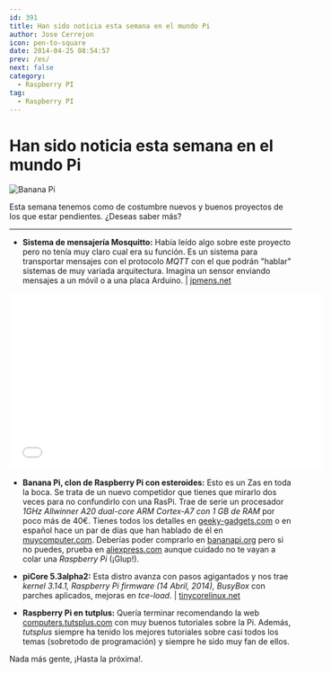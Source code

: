 ```yaml
---
id: 391
title: Han sido noticia esta semana en el mundo Pi
author: Jose Cerrejon
icon: pen-to-square
date: 2014-04-25 08:54:57
prev: /es/
next: false
category:
  - Raspberry PI
tag:
  - Raspberry PI
---
```


# Han sido noticia esta semana en el mundo Pi

![Banana Pi](/images/2014/04/bananapi.jpg)

Esta semana tenemos como de costumbre nuevos y buenos proyectos de los que estar pendientes. ¿Deseas saber más?

- - -
* **Sistema de mensajería Mosquitto:** Había leído algo sobre este proyecto pero no tenía muy claro cual era su función. Es un sistema para transportar mensajes con el protocolo *MQTT* con el que podrán "hablar" sistemas de muy variada arquitectura. Imagina un sensor enviando mensajes a un móvil o a una placa Arduino. | [jpmens.net](http://jpmens.net/2013/09/01/installing-mosquitto-on-a-raspberry-pi/)

<iframe width="560" height="315" src="//www.youtube.com/embed/D5pOiAMnUnw" frameborder="0" allowfullscreen></iframe>

* **Banana Pi, clon de Raspberry Pi con esteroides:** Esto es un Zas en toda la boca. Se trata de un nuevo competidor que tienes que mirarlo dos veces para no confundirlo con una RasPi. Trae de serie un procesador *1GHz Allwinner A20 dual-core ARM Cortex-A7 con 1 GB de RAM* por poco más de 40€. Tienes todos los detalles en [geeky-gadgets.com](http://www.geeky-gadgets.com/banana-pi-raspberry-pi-clone-offers-more-memory-and-faster-processor-for-57-21-04-2014/) o en español hace un par de días que han hablado de él en [muycomputer.com](http://www.muycomputer.com/2014/04/22/banana-pi). Deberías poder comprarlo en [bananapi.org](http://www.bananapi.org) pero si no puedes, prueba en [aliexpress.com](http://www.aliexpress.com/wholesale?SearchText=banana+pi&catId=0&initiative_id=SB_20140420072100) aunque cuidado no te vayan a colar una *Raspberry Pi* (¡Glup!).

* **piCore 5.3alpha2:** Esta distro avanza con pasos agigantados y nos trae *kernel 3.14.1, Raspberry Pi firmware (14 Abril, 2014), BusyBox* con parches aplicados, mejoras en *tce-load*. | [tinycorelinux.net](http://forum.tinycorelinux.net/index.php/topic,16951.0.html)

* **Raspberry Pi en tutplus:** Quería terminar recomendando la web [computers.tutsplus.com](http://computers.tutsplus.com/categories/electronics) con muy buenos tutoriales sobre la Pi. Además, *tutsplus* siempre ha tenido los mejores tutoriales sobre casi todos los temas (sobretodo de programación) y siempre he sido muy fan de ellos.

Nada más gente, ¡Hasta la próxima!.